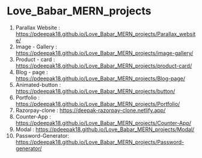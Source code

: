 # Love_Babar_MERN_projects
1. Parallax Website : https://pdeepak18.github.io/Love_Babar_MERN_projects/Parallax_website/
2. Image - Gallery : https://pdeepak18.github.io/Love_Babar_MERN_projects/image-gallery/
3. Product - card : https://pdeepak18.github.io/Love_Babar_MERN_projects/product-card/
4. Blog - page : https://pdeepak18.github.io/Love_Babar_MERN_projects/Blog-page/
5. Animated-button : https://pdeepak18.github.io/Love_Babar_MERN_projects/button/
6. Portfolio : https://pdeepak18.github.io/Love_Babar_MERN_projects/Portfolio/
7. Razorpay-clone : https://deepak-razorpay-clone.netlify.app/
8. Counter-App : https://pdeepak18.github.io/Love_Babar_MERN_projects/Counter-App/
9. Modal : https://pdeepak18.github.io/Love_Babar_MERN_projects/Modal/
10. Password-Generator: https://pdeepak18.github.io/Love_Babar_MERN_projects/Password-generator/
